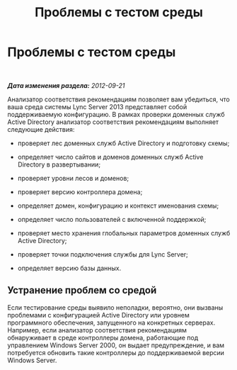 ﻿---
title: Проблемы с тестом среды
TOCTitle: Проблемы с тестом среды
ms:assetid: ff1fe0d3-35b2-41ef-87e7-6a61e9e1d2ca
ms:mtpsurl: https://technet.microsoft.com/ru-ru/library/JJ205421(v=OCS.15)
ms:contentKeyID: 49311783
ms.date: 05/19/2016
mtps_version: v=OCS.15
ms.translationtype: HT
---

# Проблемы с тестом среды

 

_**Дата изменения раздела:** 2012-09-21_

Анализатор соответствия рекомендациям позволяет вам убедиться, что ваша среда системы Lync Server 2013 представляет собой поддерживаемую конфигурацию. В рамках проверки доменных служб Active Directory анализатор соответствия рекомендациям выполняет следующие действия:

  - проверяет лес доменных служб Active Directory и подготовку схемы;

  - определяет число сайтов и доменов доменных служб Active Directory в развертывании;

  - проверяет уровни лесов и доменов;

  - проверяет версию контроллера домена;

  - определяет домен, конфигурацию и контекст именования схемы;

  - определяет число пользователей с включенной поддержкой;

  - проверяет место хранения глобальных параметров доменных служб Active Directory;

  - проверяет точки подключения службы для Lync Server;

  - определяет версию базы данных.

## Устранение проблем со средой

Если тестирование среды выявило неполадки, вероятно, они вызваны проблемами с конфигурацией Active Directory или уровнем программного обеспечения, запущенного на конкретных серверах. Например, если анализатор соответствия рекомендациям обнаруживает в среде контроллеры домена, работающие под управлением Windows Server 2000, он выдает предупреждение, и вам потребуется обновить такие контроллеры до поддерживаемой версии Windows Server.

